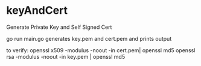 # keyAndCert
Generate Private Key and Self Signed Cert

go run main.go generates key.pem and cert.pem and prints output

to verify:
openssl x509 -modulus -noout -in cert.pem| openssl md5
openssl rsa -modulus -noout -in key.pem | openssl md5
